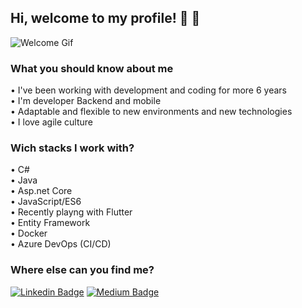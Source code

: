 ## Hi, welcome to my profile! :wave: :wave:

![Welcome Gif](https://media.giphy.com/media/bcKmIWkUMCjVm/giphy.gif)
### What you should know about me

• I've been working with development and coding for more 6 years <br>
• I'm developer Backend  and mobile  <br>
• Adaptable and flexible to new environments and new technologies  <br>
• I love agile culture <br>

### Wich stacks I work with?
• C#  <br>
• Java <br>
• Asp.net Core <br>
• JavaScript/ES6 <br>
• Recently playng with Flutter <br>
• Entity Framework <br>
• Docker <br>
• Azure DevOps (CI/CD) <br>

### Where else can you find me?
[![Linkedin Badge](https://img.shields.io/badge/-LinkedIn-blue?style=flat-square&logo=Linkedin&logoColor=white&link=https://www.linkedin.com/in/leandrotux)](https://www.linkedin.com/in/leandrotux)
[![Medium Badge](https://img.shields.io/badge/-Medium-000000?style=flat-square&labelColor=000000&logo=medium&logoColor=white&link=https://medium.com/@leandrotuxti)](https://medium.com/@leandrotuxti)
